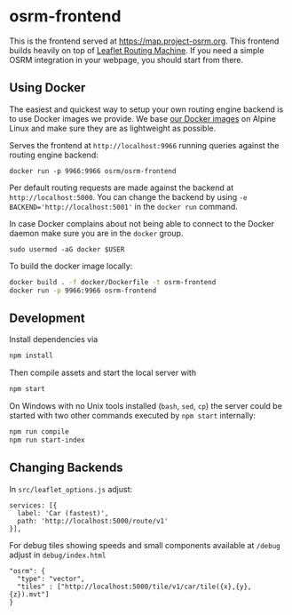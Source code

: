 # osrm-frontend

This is the frontend served at https://map.project-osrm.org.
This frontend builds heavily on top of [Leaflet Routing Machine](https://github.com/perliedman/leaflet-routing-machine).
If you need a simple OSRM integration in your webpage, you should start from there.


## Using Docker

The easiest and quickest way to setup your own routing engine backend is to use Docker images we provide.
We base [our Docker images](https://hub.docker.com/r/osrm/osrm-frontend/) on Alpine Linux and make sure they are as lightweight as possible.

Serves the frontend at `http://localhost:9966` running queries against the routing engine backend:

```
docker run -p 9966:9966 osrm/osrm-frontend
```

Per default routing requests are made against the backend at `http://localhost:5000`.
You can change the backend by using `-e BACKEND='http://localhost:5001'` in the `docker run` command.

In case Docker complains about not being able to connect to the Docker daemon make sure you are in the `docker` group.

```
sudo usermod -aG docker $USER
```

To build the docker image locally:

```bash
docker build . -f docker/Dockerfile -t osrm-frontend
docker run -p 9966:9966 osrm-frontend
```

## Development

Install dependencies via

```bash
npm install
```

Then compile assets and start the local server with

```bash
npm start
```

On Windows with no Unix tools installed (`bash`, `sed`, `cp`) the server could be started with two other commands
executed by `npm start` internally:

```bash
npm run compile
npm run start-index
```

## Changing Backends

In `src/leaflet_options.js` adjust:

```
services: [{
  label: 'Car (fastest)',
  path: 'http://localhost:5000/route/v1'
}],
```

For debug tiles showing speeds and small components available at `/debug` adjust in `debug/index.html`

```
"osrm": {
  "type": "vector",
  "tiles" : ["http://localhost:5000/tile/v1/car/tile({x},{y},{z}).mvt"]
}
```
